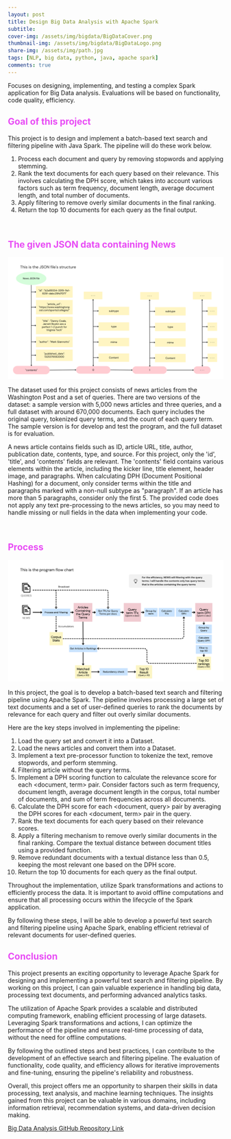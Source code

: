 ```yaml
---
layout: post
title: Design Big Data Analysis with Apache Spark
subtitle:
cover-img: /assets/img/bigdata/BigDataCover.png
thumbnail-img: /assets/img/bigdata/BigDataLogo.png
share-img: /assets/img/path.jpg
tags: [NLP, big data, python, java, apache spark]
comments: true
---
```


Focuses on designing, implementing, and testing a complex Spark application for Big Data analysis. Evaluations will be based on functionality, code quality, efficiency.

## <Text style="color:#E84CF5">Goal of this project</Text>

This project is to design and implement a batch-based text search and filtering pipeline with Java Spark.
The pipeline will do these work below.

1. Process each document and query by removing stopwords and applying stemming.
2. Rank the text documents for each query based on their relevance. This involves calculating the DPH score, which takes into account various factors such as term frequency, document length, average document length, and total number of documents.
3. Apply filtering to remove overly similar documents in the final ranking.
4. Return the top 10 documents for each query as the final output.

<br>

## <Text style="color:#E84CF5"> The given JSON data containing News </Text>

![Json file](../assets/img/bigdata/json.png)

The dataset used for this project consists of news articles from the Washington Post and a set of queries. There are two versions of the dataset: a sample version with 5,000 news articles and three queries, and a full dataset with around 670,000 documents. Each query includes the original query, tokenized query terms, and the count of each query term. The sample version is for develop and test the program, and the full dataset is for evaluation.

A news article contains fields such as ID, article URL, title, author, publication date, contents, type, and source. For this project, only the 'id', 'title', and 'contents' fields are relevant. The 'contents' field contains various elements within the article, including the kicker line, title element, header image, and paragraphs. When calculating DPH (Document Positional Hashing) for a document, only consider terms within the title and paragraphs marked with a non-null subtype as "paragraph". If an article has more than 5 paragraphs, consider only the first 5. The provided code does not apply any text pre-processing to the news articles, so you may need to handle missing or null fields in the data when implementing your code.

<br>

## <Text style="color:#E84CF5"> Process </Text>

![Process map](../assets/img/bigdata/queries.png)

In this project, the goal is to develop a batch-based text search and filtering pipeline using Apache Spark. The pipeline involves processing a large set of text documents and a set of user-defined queries to rank the documents by relevance for each query and filter out overly similar documents.

Here are the key steps involved in implementing the pipeline:

1. Load the query set and convert it into a Dataset<Query>.
2. Load the news articles and convert them into a Dataset<NewsArticle>.
3. Implement a text pre-processor function to tokenize the text, remove stopwords, and perform stemming.
4. Filtering article without the query terms.
5. Implement a DPH scoring function to calculate the relevance score for each <document, term> pair. Consider factors such as term frequency, document length, average document length in the corpus, total number of documents, and sum of term frequencies across all documents.
6. Calculate the DPH score for each <document, query> pair by averaging the DPH scores for each <document, term> pair in the query.
7. Rank the text documents for each query based on their relevance scores.
8. Apply a filtering mechanism to remove overly similar documents in the final ranking. Compare the textual distance between document titles using a provided function.
9. Remove redundant documents with a textual distance less than 0.5, keeping the most relevant one based on the DPH score.
10. Return the top 10 documents for each query as the final output.

Throughout the implementation, utilize Spark transformations and actions to efficiently process the data. It is important to avoid offline computations and ensure that all processing occurs within the lifecycle of the Spark application.

By following these steps, I will be able to develop a powerful text search and filtering pipeline using Apache Spark, enabling efficient retrieval of relevant documents for user-defined queries.

## <Text style="color:#E84CF5"> Conclusion</Text>

This project presents an exciting opportunity to leverage Apache Spark for designing and implementing a powerful text search and filtering pipeline. By working on this project, I can gain valuable experience in handling big data, processing text documents, and performing advanced analytics tasks.

The utilization of Apache Spark provides a scalable and distributed computing framework, enabling efficient processing of large datasets. Leveraging Spark transformations and actions, I can optimize the performance of the pipeline and ensure real-time processing of data, without the need for offline computations.

By following the outlined steps and best practices, I can contribute to the development of an effective search and filtering pipeline. The evaluation of functionality, code quality, and efficiency allows for iterative improvements and fine-tuning, ensuring the pipeline's reliability and robustness.

Overall, this project offers me an opportunity to sharpen their skills in data processing, text analysis, and machine learning techniques. The insights gained from this project can be valuable in various domains, including information retrieval, recommendation systems, and data-driven decision making.

[Big Data Analysis GitHub Repository Link](https://github.com/Nockda/Data-processing-with-spark.git)
